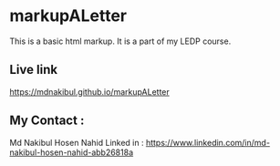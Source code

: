 # markupALetter
This is a basic html markup. It is a part of my LEDP course. 
## Live link
https://mdnakibul.github.io/markupALetter

## My Contact :
Md Nakibul Hosen Nahid
Linked in : https://www.linkedin.com/in/md-nakibul-hosen-nahid-abb26818a
